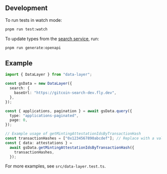 ## Development

To run tests in watch mode:

```sh
pnpm run test:watch
```

To update types from the [search service](https://gitcoin-search-dev.fly.dev/docs), run:

```sh
pnpm run generate:openapi
```

## Example

```ts
import { DataLayer } from "data-layer";

const gsData = new DataLayer({
  search: {
    baseUrl: "https://gitcoin-search-dev.fly.dev",
  },
});

const { applications, pagination } = await gsData.query({
  type: "applications-paginated",
  page: 0,
});

// Example usage of getMintingAttestationIdsByTransactionHash
const transactionHashes = ["0x1234567890abcdef"]; // Replace with a valid transaction hash
const { data: attestations } =
  await gsData.getMintingAttestationIdsByTransactionHash({
    transactionHashes,
  });
```

For more examples, see `src/data-layer.test.ts`.
